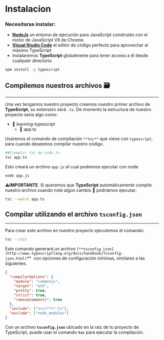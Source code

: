 # Instalacion

### Necesitaras instalar:

- **[NodeJs](https://nodejs.org/es/)** un entorno de ejecución para JavaScript construido con el motor de JavaScript V8 de Chrome.
- **[Visual Studio Code](https://code.visualstudio.com/)** el editor de código perfecto para aprovechar al máximo TypeScript
- Instalaremos **TypeScript** globalmente para tener acceso a él desde cualquier directorio.

```bash
npm install -g typescript
```

## Compilemos nuestros archivos 🗃

---

Una vez tengamos nuestro proyecto creemos nuestro primer archivo de **TypeScript**, su extensión será `.ts`. De momento la estructura de nuestro proyecto seria algo como:

- 📁 learning-typescript
  - 📄 app.ts

Usaremos el comando de compilación `**tsc**` que viene con `typescript`, para cuando deseemos compilar nuestro código.

```bash
##Ejemplo: tsc my-code.ts
tsc app.ts
```

Esto creará un archivo `app.js` el cual podremos ejecutar con node

```bash
node app.js
```

⚠️**IMPORTANTE**. Si queremos que **TypeScript** automáticamente compile nuestro archivo cuando note algún cambio 👀 podríamos ejecutar:

```bash
tsc --watch app.ts
```

## **Compilar utilizando el archivo `tsconfig.json`**

---

Para crear este archivo en nuestro proyecto ejecutemos el comando:

```bash
tsc --init
```

Este comando generará un archivo `[**tsconfig.json](http://www.typescriptlang.org/docs/handbook/tsconfig-json.html)`\*\*  con opciones de configuración mínimas, similares a las siguientes.

```json
{
  "compilerOptions": {
    "module": "commonjs",
    "target": "es5",
    "pretty": true,
    "strict": true,
    "removeComments": true
  },
  "include": ["src/**/*.ts"],
  "exclude": ["node_modules"]
}
```

Con un archivo **`tsconfig.json`** ubicado en la raíz de tu proyecto de TypeScript, puede usar el comando **`tsc`** para ejecutar la compilación.
